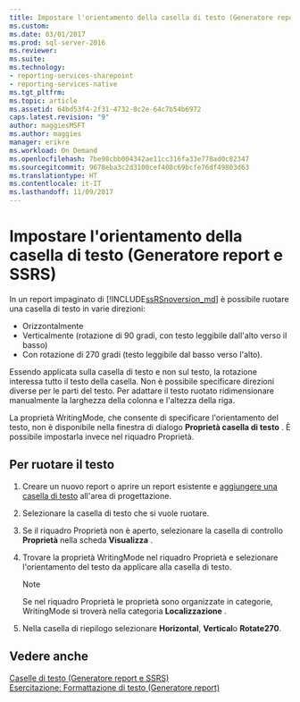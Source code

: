 ```yaml
---
title: Impostare l'orientamento della casella di testo (Generatore report e SSRS) | Microsoft Docs
ms.custom: 
ms.date: 03/01/2017
ms.prod: sql-server-2016
ms.reviewer: 
ms.suite: 
ms.technology:
- reporting-services-sharepoint
- reporting-services-native
ms.tgt_pltfrm: 
ms.topic: article
ms.assetid: 64bd53f4-2f31-4732-8c2e-64c7b54b6972
caps.latest.revision: "9"
author: maggiesMSFT
ms.author: maggies
manager: erikre
ms.workload: On Demand
ms.openlocfilehash: 7be98cbb004342ae11cc316fa33e778ad0c82347
ms.sourcegitcommit: 9678eba3c2d3100cef408c69bcfe76df49803d63
ms.translationtype: HT
ms.contentlocale: it-IT
ms.lasthandoff: 11/09/2017
---
```

# <a name="set-text-box-orientation-report-builder-and-ssrs"></a>Impostare l'orientamento della casella di testo (Generatore report e SSRS)
In un report impaginato di [!INCLUDE[ssRSnoversion_md](../../includes/ssrsnoversion-md.md)] è possibile ruotare una casella di testo in varie direzioni:   
* Orizzontalmente   
* Verticalmente (rotazione di 90 gradi, con testo leggibile dall'alto verso il basso)  
* Con rotazione di 270 gradi (testo leggibile dal basso verso l'alto).   
  
Essendo applicata sulla casella di testo e non sul testo, la rotazione interessa tutto il testo della casella. Non è possibile specificare direzioni diverse per le parti del testo. Per adattare il testo ruotato ridimensionare manualmente la larghezza della colonna e l'altezza della riga.  
  
 La proprietà WritingMode, che consente di specificare l'orientamento del testo, non è disponibile nella finestra di dialogo **Proprietà casella di testo** . È possibile impostarla invece nel riquadro Proprietà.   
  
## <a name="to-rotate-text"></a>Per ruotare il testo  
  
1.  Creare un nuovo report o aprire un report esistente e [aggiungere una casella di testo](../../reporting-services/report-design/add-move-or-delete-a-text-box-report-builder-and-ssrs.md) all'area di progettazione.  
  
3.  Selezionare la casella di testo che si vuole ruotare.  
  
2.  Se il riquadro Proprietà non è aperto, selezionare la casella di controllo **Proprietà** nella scheda **Visualizza** .  
  
4.  Trovare la proprietà WritingMode nel riquadro Proprietà e selezionare l'orientamento del testo da applicare alla casella di testo.  
  
    > [!NOTE]  
    >  Se nel riquadro Proprietà le proprietà sono organizzate in categorie, WritingMode si troverà nella categoria **Localizzazione** .  
  
5.  Nella casella di riepilogo selezionare **Horizontal**, **Vertical**o **Rotate270**.  
  
## <a name="see-also"></a>Vedere anche  
 [Caselle di testo &#40;Generatore report e SSRS&#41;](../../reporting-services/report-design/text-boxes-report-builder-and-ssrs.md)   
 [Esercitazione: Formattazione di testo &#40;Generatore report&#41;](../../reporting-services/tutorial-format-text-report-builder.md)  
  
  
